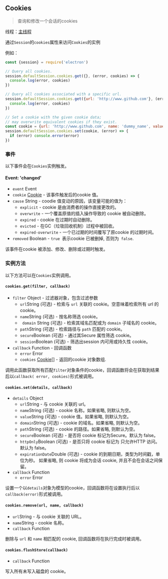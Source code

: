 ## Cookies

> 查询和修改一个会话的cookies

线程：[主线程](../glossary.md#main-process)

通过`Session`的`cookies`属性来访问`Cookies`的实例

例如：

```javascript
const {session} = require('electron')

// Query all cookies.
session.defaultSession.cookies.get({}, (error, cookies) => {
  console.log(error, cookies)
})

// Query all cookies associated with a specific url.
session.defaultSession.cookies.get({url: 'http://www.github.com'}, (error, cookies) => {
  console.log(error, cookies)
})

// Set a cookie with the given cookie data;
// may overwrite equivalent cookies if they exist.
const cookie = {url: 'http://www.github.com', name: 'dummy_name', value: 'dummy'}
session.defaultSession.cookies.set(cookie, (error) => {
  if (error) console.error(error)
})
```

### 事件

以下事件会在` Cookies `实例触发。

#### Event: 'changed'

* `event` Event
* `cookie` [Cookie](structures/cookie.md) - 该事件触发后的cookie 值。
* `cause` String - coodie 值变动的原因，该变量可能的值为： 
  * ` explicit ` - cookie 是由消费者的操作直接更改的。
  * ` overwrite ` - 一个覆盖原值的插入操作导致的 cookie 被自动删除。
  * ` expired ` - cookie 在过期时自动删除。
  * ` evicted ` - 在GC（垃圾回收机制）过程中被回收。
  * `expired-overwrite` - 一个已过期的时间覆写了原cookie 的过期时间。
* `removed` Boolean - `true `表示cookie 已被删掉, 否则为` false`.

该事件在cookie 被添加、修改、删除或过期时触发。

### 实例方法

以下方法可以在` Cookies `实例调用。

#### `cookies.get(filter, callback)`

* `filter` Object - 过滤器对象，包含过滤参数 
  * ` url `String (可选) - 检索与 ` url ` 关联的 cookie。空意味着检索所有 url 的 cookie。
  * ` name `String (可选) - 按名称筛选 cookie。
  * ` domain` String (可选) - 检索其域名匹配或为 ` domain ` 子域名的 cookie。
  * ` path `String (可选) - 检索路径与 ` path ` 匹配的 cookie。
  * ` secure `Boolean (可选) - 通过其Secure 属性筛选 cookie。
  * ` session `Boolean (可选) - 筛选出session 内可用或持久性 cookie。
* `callback` Function - 回调函数 
  * `error` Error
  * `cookies` [Cookie[]](structures/cookie.md) - 返回的cookie 对象数组.

调用此函数获取所有匹配` filter `对象条件的cookie，回调函数将会在获取到结果后以` callback( error, cookies) `形式被调用。

#### `cookies.set(details, callback)`

* `details` Object 
  * ` url `String - 与 cookie 关联的 url。
  * ` name `String (可选) - cookie 名称。如果省略, 则默认为空。
  * ` value `String (可选) - cookie 值。如果省略, 则默认为空。
  * ` domain `String (可选) - cookie 的域名。如果省略, 则默认为空。
  * ` path `String (可选) - cookie 的路径。如果省略, 则默认为空。
  * ` secure `Boolean (可选) - 是否将 cookie 标记为Secure。默认为 false。
  * ` httpOnly `Boolean (可选) - 是否只将 cookie 标记为 只允许HTTP 访问。默认为 false。
  * ` expirationDate `Double (可选) - cookie 的到期日期，类型为时间戳，单位为秒。 如果省略, 则 cookie 将成为会话 cookie, 并且不会在会话之间保留。
* `callback` Function 
  * `error` Error

设置一个以` details `对象为模型的cookie，回调函数将在设置执行后以` callback(error) `形式被调用。

#### `cookies.remove(url, name, callback)`

* ` url `String - 与 cookie 关联的 URL。
* ` name `String - cookie 名称。
* `callback` Function

删除与 ` url ` 和 ` name ` 相匹配的 cookie, 回调函数将在执行完成时被调用。

#### `cookies.flushStore(callback)`

* `callback` Function

写入所有未写入磁盘的 cookie。